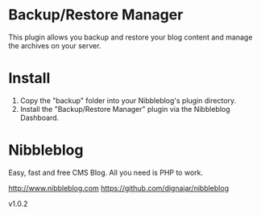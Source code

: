 # Backup/Restore Manager
This plugin allows you backup and restore your blog content and manage the archives on your server.

# Install
1. Copy the "backup" folder into your Nibbleblog's plugin directory.
2. Install the "Backup/Restore Manager" plugin via the Nibbleblog Dashboard.

# Nibbleblog
Easy, fast and free CMS Blog. All you need is PHP to work.

http://www.nibbleblog.com
https://github.com/dignajar/nibbleblog

v1.0.2
